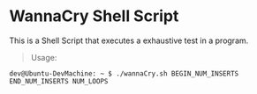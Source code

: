 # WannaCry Shell Script

This is a Shell Script that executes a exhaustive test in a program.

> Usage:
```console
dev@Ubuntu-DevMachine: ~ $ ./wannaCry.sh BEGIN_NUM_INSERTS END_NUM_INSERTS NUM_LOOPS
```
